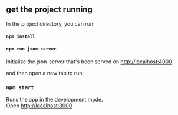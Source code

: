 ## get the project running

In the project directory, you can run:

#### `npm install`

#### `npm run json-server`

Initialize the json-server that's been served on [http://localhost:4000](http://localhost:4000)

and then open a new tab to run

### `npm start`

Runs the app in the development mode.<br>
Open [http://localhost:3000](http://localhost:3000)

